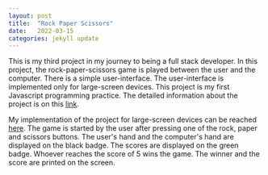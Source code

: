 ```yaml
---
layout: post
title:  "Rock Paper Scissors"
date:   2022-03-15
categories: jekyll update
---
```

This is my third project in my journey to being a full stack developer. In this project, the rock-paper-scissors game is played between the user and the computer. There is a simple user-interface. The user-interface is implemented only for large-screen devices. This project is my first Javascript programming practice. The detailed information about the project is on this [link][Odin-link]. 

My implementation of the project for large-screen devices can be reached [here][My-implementation]. The game is started by the user after pressing one of the rock, paper and scissors buttons. The user's hand and the computer's hand are displayed on the black badge. The scores are displayed on the green badge. Whoever reaches the score of 5 wins the game. The winner and the score are printed on the screen.

[Odin-link]: https://www.theodinproject.com/lessons/foundations-rock-paper-scissors 
[My-implementation]: https://saffetgokcensenfullstackdev.github.io/odin_rock_paper_scissors_project/ 
